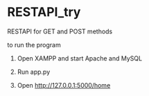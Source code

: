 # RESTAPI_try
RESTAPI for GET and POST methods

to run the program
1. Open XAMPP and start Apache and MySQL

2. Run app.py

3. Open http://127.0.0.1:5000/home
